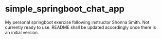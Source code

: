 # simple_springboot_chat_app
My personal springboot exercise following instructor Shonna Smith.
Not currently ready to use. 
README shall be updated accordingly once there is an initial version.
